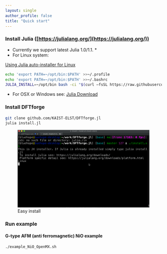 ```yaml
---
layout: single
author_profile: false
title: "Quick start"
---
```



### Install Julia ([https://julialang.org/](https://julialang.org/))

 * Currently we support latest Julia 1.0/1.1. *
 * For Linux system:

[Using Julia auto-installer for Linux](https://github.com/abelsiqueira/jill)

 ```bash
echo 'export PATH=~/opt/bin:$PATH' >>~/.profile
echo 'export PATH=~/opt/bin:$PATH' >>~/.bashrc
JULIA_INSTALL=~/opt/bin bash -ci "$(curl –fsSL https://raw.githubusercontent.com/abelsiqueira/jill/master/jill.sh)"
 ```

 * For OSX or Windows see: [Julia Download](https://julialang.org/downloads/)

### Install DFTforge
```bash
git clone github.com/KAIST-ELST/DFTforge.jl
julia install.jl
```

<figure>
   <a href="">
   <img src="/assets/images/install2.gif"  
      alt="Install example" />
   </a>
     <!--- style="max-height: 200px;" --->
   <figcaption> Easy install</figcaption>
</figure>


### Run example

#### G-type AFM (anti ferromagnetic) NiO example
```bash
./example_NiO_OpenMX.sh
```
